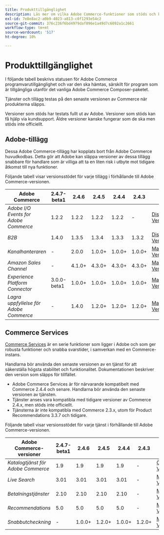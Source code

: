 ```yaml
---
title: Produkttillgänglighet
description: Läs mer om vilka Adobe Commerce-funktioner som stöds och kontrollera om de är kompatibla med vissa Adobe Commerce-utgåvor.
exl-id: 7e8e8ac2-a0b9-4023-a813-c0f1293e54c2
source-git-commit: 376c236f6bd4979daf896e1a49d7c6092a1c2661
workflow-type: tm+mt
source-wordcount: '517'
ht-degree: 10%

---
```


# Produkttillgänglighet

I följande tabell beskrivs statusen för Adobe Commerce programvarutillgänglighet och var den ska hämtas, särskilt för program som är tillgängliga utanför det vanliga Adobe Commerce Composer-paketet.

Tjänster och tillägg testas på den senaste versionen av Commerce när produkterna släpps.

Versioner som stöds har testats fullt ut av Adobe. Versioner som stöds kan få hjälp via kundsupport. Äldre versioner kanske fungerar som de ska men stöds inte officiellt.

## Adobe-tillägg

Dessa Adobe Commerce-tillägg har kopplats bort från Adobe Commerce huvudkodbas. Detta gör att Adobe kan släppa versioner av dessa tillägg snabbare för handlare som är villiga att ta en liten risk i utbyte mot tidigare åtkomst till nya funktioner.

Följande tabell visar versionsstödet för varje tillägg i förhållande till Adobe Commerce-versionen.

| **Adobe Commerce** | 2.4.7-beta1 | 2.4.6 | 2.4.5 | 2.4.4 | 2.4.3 | |
|-|-|-|-|-|-|-|
| _Adobe I/O Events for Adobe Commerce_ | 1.2.2 | 1.2.2 | 1.2.2 | 1.2.2 | - | [Disposition](https://developer.adobe.com/commerce/events/get-started/installation/) <br/>[Versionsinformation](https://developer.adobe.com/commerce/events/get-started/release-notes/) |
| _B2B_ | 1.4.0 | 1.3.5 | 1.3.4 | 1.3.3 | 1.3.2 | [Disposition](https://experienceleague.adobe.com/docs/commerce-admin/b2b/install.html) <br/> [Versionsinformation](https://experienceleague.adobe.com/docs/commerce-admin/b2b/release-notes.html) |
| _Kanalhanteraren_ | - | 2.0.0 | 1.0.0+ | 1.0.0+ | 1.0.0+ | [Marketplace](https://commercemarketplace.adobe.com/magento-channel-manager.html)<br/> [Versionsinformation](https://experienceleague.adobe.com/docs/commerce-channels/channel-manager/release-notes.html) |
| _Amazon Sales Channel_ | - | 4.1.0+ | 4.3.0+ | 4.3.0+ | 4.3.0+ | [Marketplace](https://commercemarketplace.adobe.com/magento-module-amazon.html)<br/> [Versionsinformation](https://experienceleague.adobe.com/docs/commerce-channels/amazon/release-notes.html) |
| _Experience Platform Connector_ | 3.0.0-beta1 | 1.0.0+ | 1.0.0+ | 1.0.0+ | 1.0.0+ | [Marketplace](https://commercemarketplace.adobe.com/magento-experience-platform-connector.html)<br/>[Versionsinformation](https://experienceleague.adobe.com/docs/commerce-merchant-services/experience-platform-connector/release-notes.html) |
| _Lagra uppfyllelse för Adobe Commerce_ | - | 1.4.0 | 1.2.0+ | 1.2.0+ | 1.2.0+ | [Marketplace](https://commercemarketplace.adobe.com/store-fulfillment-magento-walmart.html)<br/> [Versionsinformation](https://experienceleague.adobe.com/docs/commerce-merchant-services/store-fulfillment/release-notes.html) |

## Commerce Services

[Commerce Services](https://experienceleague.adobe.com/docs/commerce-merchant-services/user-guides/home.html) är en serie funktioner som ligger i Adobe och som ger robusta funktioner och snabba svarstider, i samverkan med en Commerce-instans.

Handlarna bör använda den senaste versionen av en tjänst för att säkerställa högsta stabilitet och funktionalitet. Dokumentationen beskriver den version som släpps för tillfället.

* Adobe Commerce Services är för närvarande kompatibelt med Commerce 2.4.4 och senare. Handlarna bör använda den senaste versionen av tjänsten.
* Tjänster anses vara kompatibla med tidigare versioner av Commerce 2.4.x, men stöds inte officiellt.
* Tjänsterna är inte kompatibla med Commerce 2.3.x, utom för Product Recommendations 3.3.7 och tidigare.

Följande tabell visar versionsstödet för varje tjänst i förhållande till Adobe Commerce-versionen.

| **Adobe Commerce-versioner** | 2.4.7-beta1 | 2.4.6 | 2.4.5 | 2.4.4 | 2.4.3 | |
|-|-|-|-|-|-|-|
| _Katalogtjänst för Adobe Commerce_ | 1.9 | 1.9 | 1.9 | 1.9 | - | [Ökning](https://experienceleague.adobe.com/docs/commerce-merchant-services/catalog-service/guide-overview.html)<br/> [Versionsinformation](https://experienceleague.adobe.com/docs/commerce-merchant-services/catalog-service/release-notes.html) |
| _Live Search_ | 3.01 | 3.01 | 3.01 | 3.01 | - | [Marketplace](https://commercemarketplace.adobe.com/magento-live-search.html)<br/>[Versionsinformation](https://experienceleague.adobe.com/docs/commerce-merchant-services/live-search/release-notes.html) |
| _Betalningstjänster_ | 2.10 | 2.10 | 2.10 | 2.10 | - | [Marketplace](https://commercemarketplace.adobe.com/magento-payment-services.html)<br/> [Versionsinformation](https://commercemarketplace.adobe.com/magento-payment-services.html) |
| _Recommendations_ | 5.0 | 5.0 | 5.0 | 5.0 | - | [Marketplace](https://commercemarketplace.adobe.com/magento-product-recommendations.html)<br/> [Versionsinformation](https://experienceleague.adobe.com/docs/commerce-merchant-services/product-recommendations/release-notes.html) |
| _Snabbutcheckning_ | - | 1.0.0+ | 1.2.0+ | 1.0.0+ | 1.2.0+ | [Marketplace](https://commercemarketplace.adobe.com/magento-quick-checkout.html)<br/> [Versionsinformation](https://experienceleague.adobe.com/docs/commerce-merchant-services/product-recommendations/release-notes.html) |
